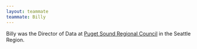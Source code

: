 ```yaml
---
layout: teammate
teammate: Billy
---
```



Billy was the Director of Data at [Puget Sound Regional Council](http://www.psrc.org) in the Seattle Region.  


